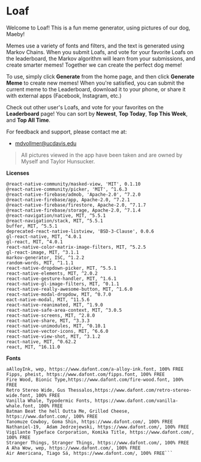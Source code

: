 # Loaf

Welcome to Loaf! This is a fun meme generator, using pictures of our dog, Maeby! 

Memes use a variety of fonts and filters, and the text is generated using Markov Chains.  When you submit Loafs, and vote for your favorite Loafs on the leaderboard, the Markov algorithm will learn from your submissions, and create smarter memes! Together we can create the perfect dog meme!  

To use, simply click **Generate** from the home page, and then click **Generate Meme** to create new memes! When you're satisfied, you can submit the current meme to the Leaderboard, download it to your phone, or share it with external apps (Facebook, Instagram, etc.)

Check out other user's Loafs, and vote for your favorites on the **Leaderboard** page! You can sort by **Newest**, **Top Today**, **Top This Week**, and **Top All Time**.

For feedback and support, please contact me at: 
- mdvollmer@ucdavis.edu


> All pictures viewed in the app have been taken and are owned by Myself and Taylor Hunsucker.  

**Licenses**
  ```@react-native-community/cameraroll@1.7.2, 'MIT', ^1.7.2
  @react-native-community/masked-view, 'MIT', 0.1.10
  @react-native-community/picker, 'MIT', ^1.6.3
  @react-native-firebase/admob, 'Apache-2.0', ^7.2.0
  @react-native-firebase/app, Apache-2.0, ^7.2.1
  @react-native-firebase/firestore, Apache-2.0, ^7.1.7
  @react-native-firebase/storage, Apache-2.0, ^7.1.4
  @react-navigation/native, MIT, ^5.5.1
  @react-navigation/stack, MIT, ^5.5.1
  buffer, MIT, ^5.5.1
  deprecated-react-native-listview, 'BSD-3-Clause', 0.0.6
  gl-react-native, MIT, ^4.0.1
  gl-react, MIT, ^4.0.1
  react-native-color-matrix-image-filters, MIT, ^5.2.5
  gl-react-image, MIT, ^3.1.1
  markov-generator, ISC, ^1.2.2
  random-words, MIT, ^1.1.1
  react-native-dropdown-picker, MIT, ^5.5.1
  react-native-elements, MIT, ^2.0.2
  react-native-gesture-handler, MIT, ^1.6.1
  react-native-gl-image-filters, MIT, ^0.1.1
  react-native-really-awesome-button, MIT, ^1.6.0
  react-native-modal-dropdow, MIT, ^0.7.0 
  eact-native-modal, MIT, ^11.5.6
  react-native-reanimated, MIT, ^1.9.0
  react-native-safe-area-context, MIT, ^3.0.5
  react-native-screens, MIT, ^2.8.0
  react-native-share, MIT, ^3.3.3
  react-native-unimodules, MIT, ^0.10.1
  react-native-vector-icons, MIT, ^6.6.0  
  react-native-view-shot, MIT, ^3.1.2
  react-native, MIT, ^0.62.2
  react, MIT, ^16.11.0 
```

**Fonts**

```BoyzRGross, Nicks Fonts, https://www.dafont.com/boyzrgross.font, 100% FREE
aAlloyInk, wep, https://www.dafont.com/a-alloy-ink.font, 100% FREE
Fipps, pheist, https://www.dafont.com/fipps.font, 100% FREE
Fire Wood, Bionic Type,https://www.dafont.com/fire-wood.font, 100% FREE
Retro Stereo Wide, Gus Thessalos,https://www.dafont.com/retro-stereo-wide.font, 100% FREE
Vanilla Whale, Typodermic Fonts, https://www.dafont.com/vanilla-whale.font, 100% FREE
Batman Beat the hell Outta Me, Grilled Cheese, https://www.dafont.com/, 100% FREE
Tanomuze Cowboy, Goma Shin, https://www.dafont.com/, 100% FREE
Nathaniel-19,  Adam Jedrzejewski, https://www.dafont.com/, 100% FREE
Vigilante Typeface Corporation, Komika Title, https://www.dafont.com/, 100% FREE
Stranger Things, Stranger Things, https://www.dafont.com/, 100% FREE
A Aha Wow, wep, https://www.dafont.com/, 100% FREE
Air Americana, Tiago Sá, https://www.dafont.com/, 100% FREE```
